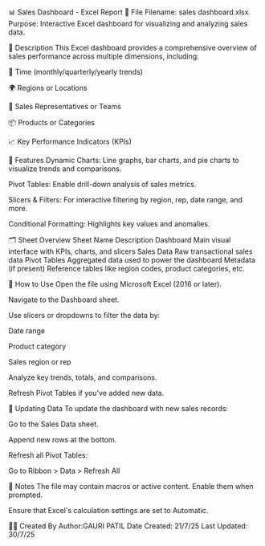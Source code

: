 📊 Sales Dashboard - Excel Report
📁 File
Filename: sales dashboard.xlsx
Purpose: Interactive Excel dashboard for visualizing and analyzing sales data.

📝 Description
This Excel dashboard provides a comprehensive overview of sales performance across multiple dimensions, including:

📅 Time (monthly/quarterly/yearly trends)

🌍 Regions or Locations

👥 Sales Representatives or Teams

📦 Products or Categories

📈 Key Performance Indicators (KPIs)

🔧 Features
Dynamic Charts: Line graphs, bar charts, and pie charts to visualize trends and comparisons.

Pivot Tables: Enable drill-down analysis of sales metrics.

Slicers & Filters: For interactive filtering by region, rep, date range, and more.

Conditional Formatting: Highlights key values and anomalies.

🗂️ Sheet Overview
Sheet Name	Description
Dashboard	Main visual interface with KPIs, charts, and slicers
Sales Data	Raw transactional sales data
Pivot Tables	Aggregated data used to power the dashboard
Metadata (if present)	Reference tables like region codes, product categories, etc.

🚀 How to Use
Open the file using Microsoft Excel (2016 or later).

Navigate to the Dashboard sheet.

Use slicers or dropdowns to filter the data by:

Date range

Product category

Sales region or rep

Analyze key trends, totals, and comparisons.

Refresh Pivot Tables if you've added new data.

🔄 Updating Data
To update the dashboard with new sales records:

Go to the Sales Data sheet.

Append new rows at the bottom.

Refresh all Pivot Tables:

Go to Ribbon > Data > Refresh All

📌 Notes
The file may contain macros or active content. Enable them when prompted.

Ensure that Excel's calculation settings are set to Automatic.

🧑‍💻 Created By
Author:GAURI PATIL
Date Created: 21/7/25
Last Updated: 30/7/25